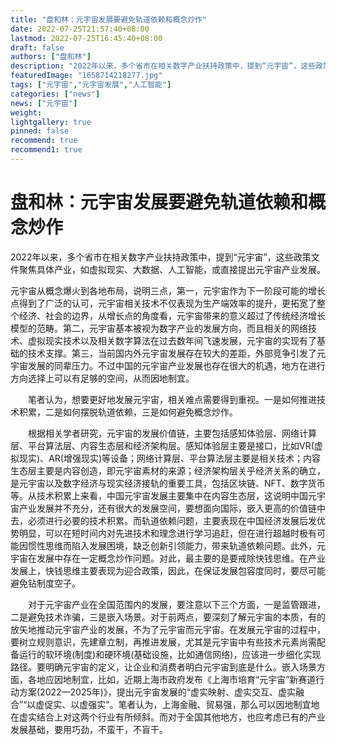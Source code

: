 ```yaml
---
title: "盘和林：元宇宙发展要避免轨道依赖和概念炒作"
date: 2022-07-25T21:57:40+08:00
lastmod: 2022-07-25T16:45:40+08:00
draft: false
authors: ["盘和林"]
description: "2022年以来，多个省市在相关数字产业扶持政策中，提到“元宇宙”，这些政策文件聚焦具体产业，如虚拟现实、大数据、人工智能，或直接提出元宇宙产业发展。"
featuredImage: "1658714218277.jpg"
tags: ["元宇宙","元宇宙发展","人工智能"]
categories: ["news"]
news: ["元宇宙"]
weight: 
lightgallery: true
pinned: false
recommend: true
recommend1: true
---
```


# 盘和林：元宇宙发展要避免轨道依赖和概念炒作

2022年以来，多个省市在相关数字产业扶持政策中，提到“元宇宙”，这些政策文件聚焦具体产业，如虚拟现实、大数据、人工智能，或直接提出元宇宙产业发展。

元宇宙从概念爆火到各地布局，说明三点，第一，元宇宙作为下一阶段可能的增长点得到了广泛的认可，元宇宙相关技术不仅表现为生产端效率的提升，更拓宽了整个经济、社会的边界，从增长点的角度看，元宇宙带来的意义超过了传统经济增长模型的范畴。第二，元宇宙基本被视为数字产业的发展方向，而且相关的网络技术、虚拟现实技术以及相关数字算法在过去数年间飞速发展，元宇宙的实现有了基础的技术支撑。第三，当前国内外元宇宙发展存在较大的差距，外部竞争引发了元宇宙发展的同辈压力。不过中国的元宇宙产业发展也存在很大的机遇，地方在进行方向选择上可以有足够的空间，从而因地制宜。

　　笔者认为，想要更好地发展元宇宙，相关难点需要得到重视。一是如何推进技术积累，二是如何摆脱轨道依赖，三是如何避免概念炒作。

　　根据相关学者研究，元宇宙的发展价值链，主要包括感知体验层、网络计算层、平台算法层、内容生态层和经济架构层。感知体验层主要是接口，比如VR(虚拟现实)、AR(增强现实)等设备；网络计算层、平台算法层主要是相关技术；内容生态层主要是内容创造，即元宇宙素材的来源；经济架构层关乎经济关系的确立，是元宇宙以及数字经济与现实经济接轨的重要工具，包括区块链、NFT、数字货币等。从技术积累上来看，中国元宇宙发展主要集中在内容生态层，这说明中国元宇宙产业发展并不充分，还有很大的发展空间，要想面向国际，嵌入更高的价值链中去，必须进行必要的技术积累。而轨道依赖问题，主要表现在中国经济发展后发优势明显，可以在短时间内对先进技术和理念进行学习追赶，但在进行超越时极有可能因惯性思维而陷入发展困境，缺乏创新引领能力，带来轨道依赖问题。此外，元宇宙在发展中存在一定概念炒作问题。对此，最主要的是要戒除快钱思维。在产业发展上，快钱思维主要表现为迎合政策，因此，在保证发展包容度同时，要尽可能避免钻制度空子。

　　对于元宇宙产业在全国范围内的发展，要注意以下三个方面，一是监管跟进，二是避免技术诈骗，三是嵌入场景。对于前两点，要深刻了解元宇宙的本质，有的放矢地推动元宇宙产业的发展，不为了元宇宙而元宇宙。在发展元宇宙的过程中，要树立规则意识，先建章立制，再推进发展，尤其是元宇宙中有些技术元素尚需配备运行的软环境(制度)和硬环境(基础设施，比如通信网络)，应该进一步细化实现路径。要明确元宇宙的定义，让企业和消费者明白元宇宙到底是什么。嵌入场景方面，各地应因地制宜，比如，近期上海市政府发布《上海市培育“元宇宙”新赛道行动方案(2022—2025年)》，提出元宇宙发展的“虚实映射、虚实交互、虚实融合”“以虚促实、以虚强实”。笔者认为，上海金融、贸易强，那么可以因地制宜地在虚实结合上对这两个行业有所倾斜。而对于全国其他地方，也应考虑已有的产业发展基础，要用巧劲，不蛮干，不盲干。